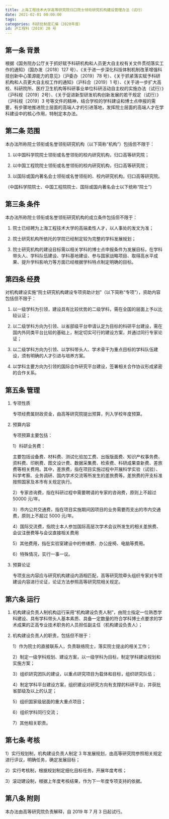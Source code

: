 ```yaml
---
title: 上海工程技术大学高等研究院归口院士领衔研究机构建设管理办法（试行）
date: 2021-02-01 00:00:00
tags: 
categories: 科研处制度汇编（2020年度）
id: 沪工程科〔2019〕20 号
---
```


## 第一条 背景

根据《国务院办公厅关于抓好赋予科研机构和人员更大自主权有关文件贯彻落实工作的通知》（国办发〔2018〕127 号）、《关于进一步深化科技体制机制改革增强科技创新中心策源能力的意见》（沪委办〔2019〕78 号）、《关于抓紧落实赋予科研机构和人员更大自主权工作的通知》（沪科合〔2019〕1 号）、《关于进一步扩大高校、科研院所、医疗卫生机构等科研事业单位科研活动自主权的实施办法（试行）》（沪科规〔2019〕2号）、《关于促进新型研发机构创新发展的若干规定（试行）》（沪科规〔2019〕3 号等文件的精神，结合学校的学科建设和博士点申报的需要，有步骤地推进院士层面的高端人才的引进落地，发挥院士层面的高端人才在学科建设中的核心作用，特制定本办法。

## 第二条 范围

本办法所称院士领衔或名誉领衔研究机构（以下简称“机构”）包括但不限于：

1. 以中国科学院院士领衔或名誉领衔的校内研究机构，归口高等研究院；

2. 以中国工程院院士领衔或名誉领衔的校内研究机构，归口高等研究院；

3. 以国际或国内著名会士领衔或名誉领衔的、校内研究机构，归口高等研究院。

（中国科学院院士、中国工程院院士、国际或国内著名会士以下统称“院士”）

## 第三条 条件

本办法所称院士领衔或名誉领衔研究机构的成立条件包括但不限于：

1. 院士已经聘为上海工程技术大学的高端柔性人才，以人事处的发文为准；

2. 院士研究机构所依托的学院已经制定较为完整的学科发展规划；

3. 院士研究机构的建设目标需以相关学科的博士点申报条件为发展目标，在学科带头人、学科队伍建设、学科基地建设、参与国家战略项目、取得高水平成果、提升学科影响力等方面已经根据学科特点制定明确的目标。

## 第四条 经费

对机构建设实施“院士研究机构建设专项资助计划”（以下简称“专项”），资助内容包括但不限于：

1. 以一级学科为引领，建设具有比较优势的二级学科，需在全国的层面上予以比较认证；

2. 以二级学科方向为引领、以省部级平台申请认定为目标的科研平台建设，需在国内外同类平台比较的基础上，制定切实可行的建设方案，并通过同行专家论证；

3. 以二级学科方向为引领、以学科带头人、学术骨干为重点目标的学科队伍建设，须有明确的人才引进与培养方案。

4. 以学科主要方向为引领的国际合作研究平台建设，签署相关合作协议形成紧密的合作关系。

## 第五条 管理

1. 专项性质

   专项经费属财政资金，由高等研究院提出预算，列入学校年度预算。

2. 预算内容

   专项预算主要包括：

   1）科研业务费：

   主要包括设备费、材料费、测试化验加工费、出版版面费、知识产权事务费、资料费、印刷费、图文设计费、数据采集费、检索费、科研成果查新费、差旅费等相关费用。其中，差旅费，指在项目实施过程中开展科学实验（试验）、科学考察、业务调研、国内学术交流等所发生的差旅费等。差旅费的开支标准按照国家及本市有关规定执行。

   2）专家咨询费，指在科研过程中需要聘请的专家的咨询费，原则上不超过 50000 元/年。

   3）市内公共交通费，指在项目实施期间因项目的业务需要而支出的市内交通费，原则上不超过 5000 元/年。

   4）国际交流费，指院士本人参加国际高层次学术会议所发生的相关差旅费、会议注册费等与会议直接相关费用

   5）其他费用，指在实验室建设中的修缮费、办公座椅、电脑等费用。

   6）特殊情况，实行一事一议。

3. 预算论证

   专项支出内容应与研究机构建设内涵相匹配，高等研究院牵头组织专家对专项建设内容进行论证，论证方法参照高等研究院相关规定。

## 第六条 运行

1. 机构建设负责人制机构运行采用“机构建设负责人制”，由院士指定一位熟悉学科建设、具有学科带头人基本素质、具备一定数量的符合学科博士点要求的学术成果的正高专业技术职务的人员担任副主任（机构建设负责人）；

2. 机构建设负责人的职责，包括但不限于：

   1）作为院士的直接联系人，负责联络院士，落实院士提出的相关工作；

   2）制定一级学科规划、建设方案，以一级学科为目标，制定学科建设规划和实施方案；

   3）组织研究团队的建设，以重点研究项目为载体和目标，组织研究队伍；

   4）制定学科平台建设方案，组织建设对研究方向有支撑的科研平台，并获批省部级及以上的认定；

   5）组织国家级层面的重大重点项目；

   6）组织学科同行交流；

   7）其他相关职责。

## 第七条 考核

1）实行规划制，机构建设负责人制定 3 年发展规划，由高等研究院参照相关规定进行评议，明确任务，确定发展目标；

2）实行考核制，根据规划制定细化目标任务，开展年度考核；

3）滚动建设制，根据上年度考核结果，作为下一年度专项支持的依据。

## 第八条 附则

本办法由高等研究院负责解释，自 2019 年 7 月 3 日起试行。
